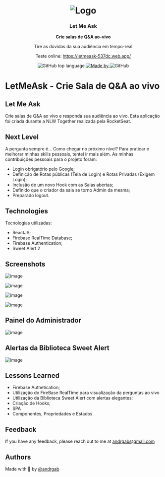 <h1 align="center">
  <img alt="Logo" src="https://user-images.githubusercontent.com/57791712/124403491-1addf800-dd0d-11eb-825a-6081f5b8cdde.png">
</h1>

<h3 align="center">
Let Me Ask</h3>

<p align="center"><strong>Crie salas de Q&amp;A ao-vivo</strong></p>

<p align="center">Tire as dúvidas da sua audiência em tempo-real</p>

<p align="center">Teste online: <a href="https://letmeask-537dc.web.app/">https://letmeask-537dc.web.app/</a></p>

<p align="center">
  <img alt="GitHub top language" src="https://img.shields.io/github/languages/top/Andrgab/LetMeAsk?color=835afd&logo=react">

  <a href="https://www.linkedin.com/in/andrgab/" target="_blank" rel="noopener noreferrer">
    <img alt="Made by" src="https://img.shields.io/badge/made%20by-Andre%20Gabriel-835afd?logo=linkedin">
  </a>

  <img alt="GitHub" src="https://img.shields.io/github/license/Andrgab/LetMeAsk?color=835afd">
</p>

# LetMeAsk - Crie Sala de Q&A ao vivo

## Let Me Ask

Crie salas de Q&A ao vivo e responda sua audiência ao vivo.
Esta aplicação foi criada durante a NLW Together realizada pela RocketSeat.

## Next Level

A pergunta sempre é... Como chegar no próximo nível?
Para praticar e melhorar minhas skills pessoais, tentei ir mais além.
As minhas contribuições pessoais para o projeto foram:

- Login obrigatório pelo Google;
- Definição de Rotas públicas (Tela de Login) e Rotas Privadas (Exigem Login);
- Inclusão de um novo Hook com as Salas abertas;
- Definido que o criador da sala se torno Admin da mesma;
- Preparado logout.

## Technologies

Tecnologias utilizadas:

- ReactJS;
- Firebase RealTime Database;
- Firebase Authentication;
- Sweet Alert 2

## Screenshots

![image](https://user-images.githubusercontent.com/57791712/124404110-d30ca000-dd0f-11eb-88a9-9db427ea214e.png)

![image](https://user-images.githubusercontent.com/57791712/124404129-f20b3200-dd0f-11eb-9a5c-bfa4243b85d7.png)

![image](https://user-images.githubusercontent.com/57791712/124404164-2252d080-dd10-11eb-8b67-e17aab526799.png)

![image](https://user-images.githubusercontent.com/57791712/124404265-9beabe80-dd10-11eb-98d6-d6b5ddbfc68c.png)

## Painel do Administrador

![image](https://user-images.githubusercontent.com/57791712/124404293-bde44100-dd10-11eb-887a-a4a261826cf7.png)

## Alertas da Biblioteca Sweet Alert

![image](https://user-images.githubusercontent.com/57791712/124404362-fc79fb80-dd10-11eb-9950-22b359ca2856.png)

## Lessons Learned

- Firebase Authetication;
- Utilização do FireBase RealTime para visualização da perguntas ao vivo
- Utilização da Biblioteca Sweet Alert com alertas elegantes;
- Criação de Hooks;
- SPA
- Componentes, Propriedades e Estados

## Feedback

If you have any feedback, please reach out to me at andrgab@gmail.com

## Authors

Made with :purple_heart: by [@andrgab](https://www.github.com/andrgab)
